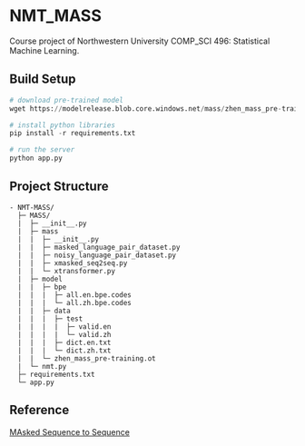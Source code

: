 # NMT_MASS

Course project of Northwestern University COMP_SCI 496: Statistical Machine Learning.

## Build Setup

```py
# download pre-trained model
wget https://modelrelease.blob.core.windows.net/mass/zhen_mass_pre-training.pt -P ./MASS/model

# install python libraries
pip install -r requirements.txt

# run the server
python app.py
```

## Project Structure

```
- NMT-MASS/
  ├─ MASS/
  |  ├─ __init__.py
  |  ├─ mass
  |  |  ├─ __init__.py
  |  |  ├─ masked_language_pair_dataset.py
  |  |  ├─ noisy_language_pair_dataset.py
  |  |  ├─ xmasked_seq2seq.py
  |  |  └─ xtransformer.py
  |  ├─ model
  |  |  ├─ bpe
  |  |  |  ├─ all.en.bpe.codes
  |  |  |  └─ all.zh.bpe.codes
  |  |  ├─ data
  |  |  |  ├─ test
  |  |  |  |  ├─ valid.en
  |  |  |  |  └─ valid.zh
  |  |  |  ├─ dict.en.txt
  |  |  |  └─ dict.zh.txt
  |  |  └─ zhen_mass_pre-training.ot
  |  └─ nmt.py
  ├─ requirements.txt
  └─ app.py
```

## Reference
[MAsked Sequence to Sequence](https://github.com/microsoft/MASS)
